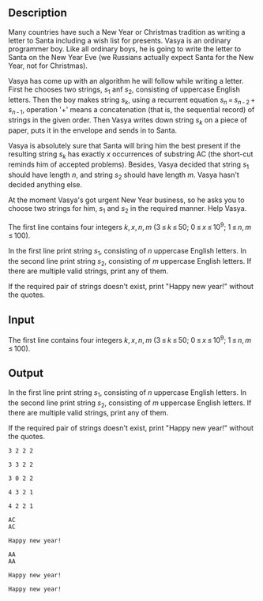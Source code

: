 ## Description

<div><p>Many countries have such a New Year or Christmas tradition as writing a letter to Santa including a wish list for presents. Vasya is an ordinary programmer boy. Like all ordinary boys, he is going to write the letter to Santa on the New Year Eve (we Russians actually expect Santa for the New Year, not for Christmas). </p><p>Vasya has come up with an algorithm he will follow while writing a letter. First he chooses two strings, <span class="tex-span"><i>s</i><sub class="lower-index">1</sub></span> anf <span class="tex-span"><i>s</i><sub class="lower-index">2</sub></span>, consisting of uppercase English letters. Then the boy makes string <span class="tex-span"><i>s</i><sub class="lower-index"><i>k</i></sub></span>, using a recurrent equation <span class="tex-span"><i>s</i><sub class="lower-index"><i>n</i></sub> = <i>s</i><sub class="lower-index"><i>n</i> - 2</sub> + <i>s</i><sub class="lower-index"><i>n</i> - 1</sub></span>, operation '<span class="tex-font-style-tt">+</span>' means a concatenation (that is, the sequential record) of strings in the given order. Then Vasya writes down string <span class="tex-span"><i>s</i><sub class="lower-index"><i>k</i></sub></span> on a piece of paper, puts it in the envelope and sends in to Santa. </p><p>Vasya is absolutely sure that Santa will bring him the best present if the resulting string <span class="tex-span"><i>s</i><sub class="lower-index"><i>k</i></sub></span> has exactly <span class="tex-span"><i>x</i></span> occurrences of substring <span class="tex-font-style-tt">AC</span> (the short-cut reminds him оf accepted problems). Besides, Vasya decided that string <span class="tex-span"><i>s</i><sub class="lower-index">1</sub></span> should have length <span class="tex-span"><i>n</i></span>, and string <span class="tex-span"><i>s</i><sub class="lower-index">2</sub></span> should have length <span class="tex-span"><i>m</i></span>. Vasya hasn't decided anything else.</p><p>At the moment Vasya's got urgent New Year business, so he asks you to choose two strings for him, <span class="tex-span"><i>s</i><sub class="lower-index">1</sub></span> and <span class="tex-span"><i>s</i><sub class="lower-index">2</sub></span> in the required manner. Help Vasya.</p></div><div class="input-specification"><p>The first line contains four integers <span class="tex-span"><i>k</i>, <i>x</i>, <i>n</i>, <i>m</i></span> <span class="tex-span">(3 ≤ <i>k</i> ≤ 50;&nbsp;0 ≤ <i>x</i> ≤ 10<sup class="upper-index">9</sup>;&nbsp;1 ≤ <i>n</i>, <i>m</i> ≤ 100)</span>.</p></div><div class="output-specification"><p>In the first line print string <span class="tex-span"><i>s</i><sub class="lower-index">1</sub></span>, consisting of <span class="tex-span"><i>n</i></span> uppercase English letters. In the second line print string <span class="tex-span"><i>s</i><sub class="lower-index">2</sub></span>, consisting of <span class="tex-span"><i>m</i></span> uppercase English letters. If there are multiple valid strings, print any of them.</p><p>If the required pair of strings doesn't exist, print "<span class="tex-font-style-tt">Happy new year!</span>" without the quotes.</p></div>

## Input

<p>The first line contains four integers <span class="tex-span"><i>k</i>, <i>x</i>, <i>n</i>, <i>m</i></span> <span class="tex-span">(3 ≤ <i>k</i> ≤ 50;&nbsp;0 ≤ <i>x</i> ≤ 10<sup class="upper-index">9</sup>;&nbsp;1 ≤ <i>n</i>, <i>m</i> ≤ 100)</span>.</p>

## Output

<p>In the first line print string <span class="tex-span"><i>s</i><sub class="lower-index">1</sub></span>, consisting of <span class="tex-span"><i>n</i></span> uppercase English letters. In the second line print string <span class="tex-span"><i>s</i><sub class="lower-index">2</sub></span>, consisting of <span class="tex-span"><i>m</i></span> uppercase English letters. If there are multiple valid strings, print any of them.</p><p>If the required pair of strings doesn't exist, print "<span class="tex-font-style-tt">Happy new year!</span>" without the quotes.</p>





```input1
3 2 2 2

```




```input2
3 3 2 2

```




```input3
3 0 2 2

```




```input4
4 3 2 1

```




```input5
4 2 2 1

```




```output1
AC
AC

```




```output2
Happy new year!

```




```output3
AA
AA

```




```output4
Happy new year!

```




```output5
Happy new year!

```


